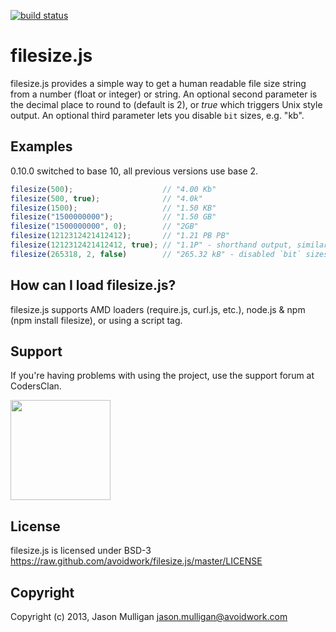 [![build status](https://secure.travis-ci.org/avoidwork/filesize.js.png)](http://travis-ci.org/avoidwork/filesize.js)
# filesize.js

filesize.js provides a simple way to get a human readable file size string from a number (float or integer) or string.  An optional second parameter is the decimal place to round to (default is 2), or _true_ which triggers Unix style output. An optional third parameter lets you disable `bit` sizes, e.g. "kb".

## Examples

0.10.0 switched to base 10, all previous versions use base 2.

```javascript
filesize(500);                    // "4.00 Kb"
filesize(500, true);              // "4.0k"
filesize(1500);                   // "1.50 KB"
filesize("1500000000");           // "1.50 GB"
filesize("1500000000", 0);        // "2GB"
filesize(1212312421412412);       // "1.21 PB PB"
filesize(1212312421412412, true); // "1.1P" - shorthand output, similar to "ls -h"
filesize(265318, 2, false)        // "265.32 kB" - disabled `bit` sizes with third argument
```

## How can I load filesize.js?

filesize.js supports AMD loaders (require.js, curl.js, etc.), node.js & npm (npm install filesize), or using a script tag.

## Support

If you're having problems with using the project, use the support forum at CodersClan.

<a href="http://codersclan.net/forum/index.php?repo_id=11"><img src="http://www.codersclan.net/graphics/getSupport_blue_big.png" width="160"></a>

## License

filesize.js is licensed under BSD-3 https://raw.github.com/avoidwork/filesize.js/master/LICENSE

## Copyright

Copyright (c) 2013, Jason Mulligan <jason.mulligan@avoidwork.com>
